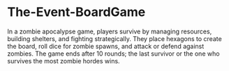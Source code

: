 # The-Event-BoardGame
 In a zombie apocalypse game, players survive by managing resources, building shelters, and fighting strategically. They place hexagons to create the board, roll dice for zombie spawns, and attack or defend against zombies. The game ends after 10 rounds; the last survivor or the one who survives the most zombie hordes wins.
